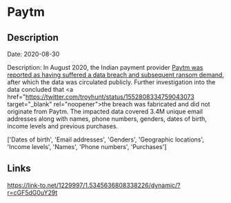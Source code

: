 # Paytm

## Description

Date: 2020-08-30

Description:
In August 2020, the Indian payment provider <a href="https://economictimes.indiatimes.com/tech/internet/paytm-mall-suffers-massive-breach-ransom-demanded-report/articleshow/77833664.cms" target="_blank" rel="noopener">Paytm was reported as having suffered a data breach and subsequent ransom demand</a>, after which the data was circulated publicly. Further investigation into the data concluded that <a href="https://twitter.com/troyhunt/status/1552808334759043073 target="_blank" rel="noopener">the breach was fabricated and did not originate from Paytm</a>. The impacted data covered 3.4M unique email addresses along with names, phone numbers, genders, dates of birth, income levels and previous purchases.


['Dates of birth', 'Email addresses', 'Genders', 'Geographic locations', 'Income levels', 'Names', 'Phone numbers', 'Purchases']

## Links

https://link-to.net/1229997/1.5345636808338226/dynamic/?r=cGF5dG0uY29t